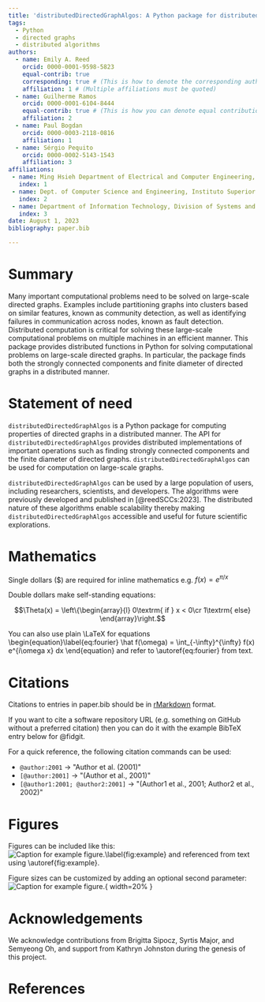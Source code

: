 ```yaml
---
title: 'distributedDirectedGraphAlgos: A Python package for distributed algorithms on directed graphs'
tags:
  - Python
  - directed graphs
  - distributed algorithms
authors:
  - name: Emily A. Reed
    orcid: 0000-0001-9598-5823
    equal-contrib: true
    corresponding: true # (This is how to denote the corresponding author)
    affiliation: 1 # (Multiple affiliations must be quoted)
  - name: Guilherme Ramos
    orcid: 0000-0001-6104-8444
    equal-contrib: true # (This is how you can denote equal contributions between multiple authors)
    affiliation: 2
  - name: Paul Bogdan
    orcid: 0000-0003-2118-0816
    affiliation: 1
  - name: Sérgio Pequito
    orcid: 0000-0002-5143-1543
    affiliation: 3
affiliations:
 - name: Ming Hsieh Department of Electrical and Computer Engineering, University of Southern California, Los Angeles, CA, USA
   index: 1
 - name: Dept. of Computer Science and Engineering, Instituto Superior Técnico, University of Lisbon, Portugal and Instituto de Telecomunicações, Lisbon, Portugal
   index: 2
 - name: Department of Information Technology, Division of Systems and Control, Uppsala University, Uppsala, Sweden
   index: 3
date: August 1, 2023
bibliography: paper.bib

---
```


# Summary

Many important computational problems need to be solved on large-scale directed graphs. Examples include partitioning graphs into clusters based on similar features, known as community detection, as well as identifying failures in communication across nodes, known as fault detection. Distributed computation is critical for solving these large-scale computational problems on multiple machines in an efficient manner. This package provides distributed functions in Python for solving computational problems on large-scale directed graphs. In particular, the package finds both the strongly connected components and finite diameter of directed graphs in a distributed manner. 

# Statement of need



`distributedDirectedGraphAlgos` is a Python package for computing properties of directed graphs in a distributed manner. The API for `distributedDirectedGraphAlgos` provides distributed implementations of important operations such as finding strongly connected components and the finite diameter of directed graphs. `distributedDirectedGraphAlgos` can be used for computation on large-scale graphs.

`distributedDirectedGraphAlgos` can be used by a large population of users, including researchers, scientists, and developers. 
The algorithms were previously developed and published in [@reedSCCs:2023]. The distributed nature of these algorithms enable scalability thereby making `distributedDirectedGraphAlgos` accessible and useful for future scientific explorations.

# Mathematics

Single dollars ($) are required for inline mathematics e.g. $f(x) = e^{\pi/x}$

Double dollars make self-standing equations:

$$\Theta(x) = \left\{\begin{array}{l}
0\textrm{ if } x < 0\cr
1\textrm{ else}
\end{array}\right.$$

You can also use plain \LaTeX for equations
\begin{equation}\label{eq:fourier}
\hat f(\omega) = \int_{-\infty}^{\infty} f(x) e^{i\omega x} dx
\end{equation}
and refer to \autoref{eq:fourier} from text.

# Citations

Citations to entries in paper.bib should be in
[rMarkdown](http://rmarkdown.rstudio.com/authoring_bibliographies_and_citations.html)
format.

If you want to cite a software repository URL (e.g. something on GitHub without a preferred
citation) then you can do it with the example BibTeX entry below for @fidgit.

For a quick reference, the following citation commands can be used:
- `@author:2001`  ->  "Author et al. (2001)"
- `[@author:2001]` -> "(Author et al., 2001)"
- `[@author1:2001; @author2:2001]` -> "(Author1 et al., 2001; Author2 et al., 2002)"

# Figures

Figures can be included like this:
![Caption for example figure.\label{fig:example}](figure.png)
and referenced from text using \autoref{fig:example}.

Figure sizes can be customized by adding an optional second parameter:
![Caption for example figure.](figure.png){ width=20% }

# Acknowledgements

We acknowledge contributions from Brigitta Sipocz, Syrtis Major, and Semyeong
Oh, and support from Kathryn Johnston during the genesis of this project.

# References